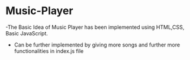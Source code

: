 # Music-Player
-The Basic Idea of Music Player has been implemented using HTML,CSS, Basic JavaScript.
- Can be further implemented by giving more songs and further more functionalities in index.js file

